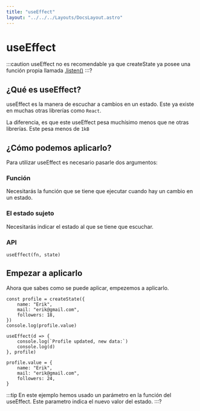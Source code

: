 ```yaml
---
title: "useEffect"
layout: "../../../Layouts/DocsLayout.astro"
---
```

# useEffect

:::caution
useEffect no es recomendable ya que createState ya posee una función propia llamada [.listen()](/docs/es/createState#listen)
:::?

## ¿Qué es useEffect?

useEffect es la manera de escuchar a cambios en un estado. Este ya existe en muchas otras librerías como `React`.

La diferencia, es que este useEffect pesa muchísimo menos que ne otras librerías. Este pesa menos de `1kB`

## ¿Cómo podemos aplicarlo?

Para utilizar useEffect es necesario pasarle dos argumentos:

### Función

Necesitarás la función que se tiene que ejecutar cuando hay un cambio en un estado.

### El estado sujeto

Necesitarás indicar el estado al que se tiene que escuchar.

### API

```
useEffect(fn, state)
```

## Empezar a aplicarlo

Ahora que sabes como se puede aplicar, empezemos a aplicarlo.

```
const profile = createState({
    name: "Erik",
    mail: "erik@gmail.com",
    followers: 18,
})
console.log(profile.value)

useEffect(d => {
    console.log(`Profile updated, new data:`)
    console.log(d)
}, profile)

profile.value = {
    name: "Erik",
    mail: "erik@gmail.com",
    followers: 24,
}
```

:::tip
En este ejemplo hemos usado un parámetro en la función del useEffect. Este parametro indica el nuevo valor del estado.
:::?